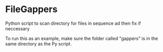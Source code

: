# FileGappers
Python script to scan directory for files in sequence ad then fix if neccessary

To run this as an example, make sure the folder called "gappers" is in the same directory as the Py script.
